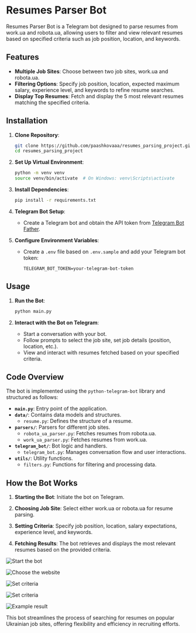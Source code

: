 # Resumes Parser Bot

Resumes Parser Bot is a Telegram bot designed to parse resumes from work.ua and robota.ua, allowing users to filter and view relevant resumes based on specified criteria such as job position, location, and keywords.

## Features

- **Multiple Job Sites**: Choose between two job sites, work.ua and robota.ua.
- **Filtering Options**: Specify job position, location, expected maximum salary, experience level, and keywords to refine resume searches.
- **Display Top Resumes**: Fetch and display the 5 most relevant resumes matching the specified criteria.

## Installation

1. **Clone Repository**:

    ```bash
    git clone https://github.com/paashkovaaa/resumes_parsing_project.git
    cd resumes_parsing_project
    ```

2. **Set Up Virtual Environment**:

    ```bash
    python -m venv venv
    source venv/bin/activate  # On Windows: venv\Scripts\activate
    ```

3. **Install Dependencies**:

    ```bash
    pip install -r requirements.txt
    ```

4. **Telegram Bot Setup**:
   
   - Create a Telegram bot and obtain the API token from [Telegram Bot Father](https://core.telegram.org/bots#3-how-do-i-create-a-bot).

5. **Configure Environment Variables**:

    - Create a `.env` file based on `.env.sample` and add your Telegram bot token:

      ```env
      TELEGRAM_BOT_TOKEN=your-telegram-bot-token
      ```

## Usage

1. **Run the Bot**:

    ```bash
    python main.py
    ```

2. **Interact with the Bot on Telegram**:
   
   - Start a conversation with your bot.
   - Follow prompts to select the job site, set job details (position, location, etc.).
   - View and interact with resumes fetched based on your specified criteria.

## Code Overview

The bot is implemented using the `python-telegram-bot` library and structured as follows:

- **`main.py`**: Entry point of the application.
- **`data/`**: Contains data models and structures.
  - `resume.py`: Defines the structure of a resume.
- **`parsers/`**: Parsers for different job sites.
  - `robota_ua_parser.py`: Fetches resumes from robota.ua.
  - `work_ua_parser.py`: Fetches resumes from work.ua.
- **`telegram_bot/`**: Bot logic and handlers.
  - `telegram_bot.py`: Manages conversation flow and user interactions.
- **`utils/`**: Utility functions.
  - `filters.py`: Functions for filtering and processing data.

## How the Bot Works

1. **Starting the Bot**: Initiate the bot on Telegram.
   
2. **Choosing Job Site**: Select either work.ua or robota.ua for resume parsing.

3. **Setting Criteria**: Specify job position, location, salary expectations, experience level, and keywords.

4. **Fetching Results**: The bot retrieves and displays the most relevant resumes based on the provided criteria.

![Start the bot](bot_screenshots/start.png)

![Choose the website](bot_screenshots/choose_website.png)

![Set criteria](bot_screenshots/set_criteria1.png)

![Set criteria](bot_screenshots/set_criteria2.png)

![Example result](bot_screenshots/example_result.png)

This bot streamlines the process of searching for resumes on popular Ukrainian job sites, offering flexibility and efficiency in recruiting efforts.
